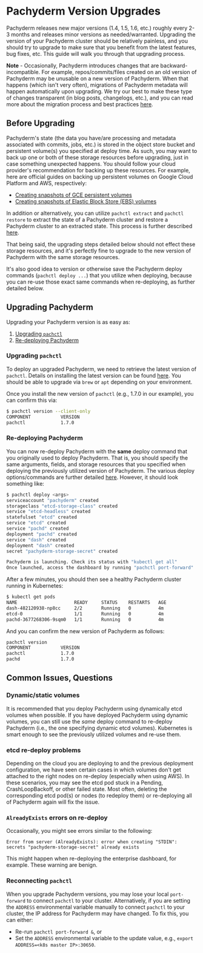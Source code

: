 # Pachyderm Version Upgrades

Pachyderm releases new major versions (1.4, 1.5, 1.6, etc.) roughly every 2-3 months and releases minor versions as needed/warranted. Upgrading the version of your Pachyderm cluster should be relatively painless, and you should try to upgrade to make sure that you benefit from the latest features, bug fixes, etc. This guide will walk you through that upgrading process.

**Note** - Occasionally, Pachyderm introduces changes that are backward-incompatible. For example, repos/commits/files created on an old version of Pachyderm may be unusable on a new version of Pachyderm. When that happens (which isn't very often), migrations of Pachyderm metadata will happen automatically upon upgrading. We try our best to make these type of changes transparent (in blog posts, changelogs, etc.), and you can read more about the migration process and best practices [here](migrations.html). 

## Before Upgrading

Pachyderm's state (the data you have/are processing and metadata associated with commits, jobs, etc.) is stored in the object store bucket and persistent volume(s) you specified at deploy time. As such, you may want to back up one or both of these storage resources before upgrading, just in case something unexpected happens. You should follow your cloud provider's recommendation for backing up these resources. For example, here are official guides on backing up persistent volumes on Google Cloud Platform and AWS, respectively:

- [Creating snapshots of GCE persistent volumes](https://cloud.google.com/compute/docs/disks/create-snapshots)
- [Creating snapshots of Elastic Block Store (EBS) volumes](http://docs.aws.amazon.com/AWSEC2/latest/UserGuide/ebs-creating-snapshot.html)

In addition or alternatively, you can utilize `pachctl extract` and `pachctl restore` to extract the state of a Pachyderm cluster and restore a Pachyderm cluster to an extracted state. This process is further described [here](migrations.html#backups).

That being said, the upgrading steps detailed below should not effect these storage resources, and it's perfectly fine to upgrade to the new version of Pachyderm with the same storage resources.

It's also good idea to version or otherwise save the Pachyderm deploy commands (`pachctl deploy ...`) that you utilize when deploying, because you can re-use those exact same commands when re-deploying, as further detailed below.

## Upgrading Pachyderm

Upgrading your Pachyderm version is as easy as:

1. [Upgrading `pachctl`](#upgrading-pachctl)
2. [Re-deploying Pachyderm](#re-deploying-pachyderm)

### Upgrading `pachctl`

To deploy an upgraded Pachyderm, we need to retrieve the latest version of `pachctl`. Details on installing the latest version can be found [here](http://pachyderm.readthedocs.io/en/latest/getting_started/local_installation.html#pachctl). You should be able to upgrade via `brew` or `apt` depending on your environment.

Once you install the new version of `pachctl` (e.g., 1.7.0 in our example), you can confirm this via:

```sh
$ pachctl version --client-only
COMPONENT           VERSION
pachctl             1.7.0
```

### Re-deploying Pachyderm

You can now re-deploy Pachyderm with the **same** deploy command that you originally used to deploy Pachyderm. That is, you should specify the same arguments, fields, and storage resources that you specified when deploying the previously utilized version of Pachyderm. The various deploy options/commands are further detailed [here](deploy_intro.html). However, it should look something like:

```sh
$ pachctl deploy <args>
serviceaccount "pachyderm" created
storageclass "etcd-storage-class" created
service "etcd-headless" created
statefulset "etcd" created
service "etcd" created
service "pachd" created
deployment "pachd" created
service "dash" created
deployment "dash" created
secret "pachyderm-storage-secret" created

Pachyderm is launching. Check its status with "kubectl get all"
Once launched, access the dashboard by running "pachctl port-forward"
```

After a few minutes, you should then see a healthy Pachyderm cluster running in Kubernetes:

```sh
$ kubectl get pods
NAME                     READY     STATUS    RESTARTS   AGE
dash-482120938-np8cc     2/2       Running   0          4m
etcd-0                   1/1       Running   0          4m
pachd-3677268306-9sqm0   1/1       Running   0          4m
```

And you can confirm the new version of Pachyderm as follows:

```sh
pachctl version
COMPONENT           VERSION
pachctl             1.7.0
pachd               1.7.0
```

## Common Issues, Questions

### Dynamic/static volumes

It is recommended that you deploy Pachyderm using dynamically etcd volumes when possible. If you have deployed Pachyderm using dynamic volumes, you can still use the *same* deploy command to re-deploy Pachyderm (i.e., the one specifying dynamic etcd volumes). Kubernetes is smart enough to see the previously utilized volumes and re-use them.

### etcd re-deploy problems

Depending on the cloud you are deploying to and the previous deployment configuration, we have seen certain cases in which volumes don't get attached to the right nodes on re-deploy (especially when using AWS). In these scenarios, you may see the etcd pod stuck in a Pending, CrashLoopBackoff, or other failed state. Most often, deleting the corresponding etcd pod(s) or nodes (to redeploy them) or re-deploying all of Pachyderm again will fix the issue. 

### `AlreadyExists` errors on re-deploy

Occasionally, you might see errors similar to the following:

```
Error from server (AlreadyExists): error when creating "STDIN": secrets "pachyderm-storage-secret" already exists
```

This might happen when re-deploying the enterprise dashboard, for example. These warning are benign.

### Reconnecting `pachctl`

When you upgrade Pachyderm versions, you may lose your local `port-forward` to connect `pachctl` to your cluster. Alternatively, if you are setting the `ADDRESS` environmental variable manually to connect `pachctl` to your cluster, the IP address for Pachyderm may have changed. To fix this, you can either:

- Re-run `pachctl port-forward &`, or
- Set the `ADDRESS` environmental variable to the update value, e.g., `export ADDRESS=<k8s master IP>:30650`.

